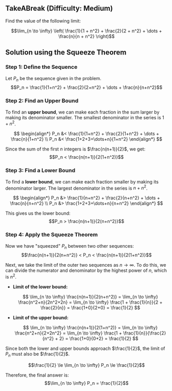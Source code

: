 ## TakeABreak (Difficulty: Medium)

Find the value of the following limit:

$$\lim_{n \to \infty} \left( \frac{1}{1 + n^2} + \frac{2}{2 + n^2} + \dots + \frac{n}{n + n^2} \right)$$

## Solution using the Squeeze Theorem

### Step 1: Define the Sequence

Let $P_n$ be the sequence given in the problem.
$$P_n = \frac{1}{1+n^2} + \frac{2}{2+n^2} + \dots + \frac{n}{n+n^2}$$

### Step 2: Find an Upper Bound

To find an **upper bound**, we can make each fraction in the sum larger by making its denominator smaller. The smallest denominator in the series is $1+n^2$.

$$
\begin{align*}
P_n &< \frac{1}{1+n^2} + \frac{2}{1+n^2} + \dots + \frac{n}{1+n^2} \\
P_n &< \frac{1+2+3+\dots+n}{1+n^2}
\end{align*}
$$

Since the sum of the first $n$ integers is $\frac{n(n+1)}{2}$, we get:
$$P_n < \frac{n(n+1)}{2(1+n^2)}$$

### Step 3: Find a Lower Bound

To find a **lower bound**, we can make each fraction smaller by making its denominator larger. The largest denominator in the series is $n+n^2$.

$$
\begin{align*}
P_n &> \frac{1}{n+n^2} + \frac{2}{n+n^2} + \dots + \frac{n}{n+n^2} \\
P_n &> \frac{1+2+3+\dots+n}{n+n^2}
\end{align*}
$$

This gives us the lower bound:
$$P_n > \frac{n(n+1)}{2(n+n^2)}$$

### Step 4: Apply the Squeeze Theorem

Now we have "squeezed" $P_n$ between two other sequences:
$$\frac{n(n+1)}{2(n+n^2)} < P_n < \frac{n(n+1)}{2(1+n^2)}$$

Next, we take the limit of the outer two sequences as $n \to \infty$. To do this, we can divide the numerator and denominator by the highest power of $n$, which is $n^2$.

* **Limit of the lower bound:**

    $$
    \lim_{n \to \infty} \frac{n(n+1)}{2(n+n^2)} = \lim_{n \to \infty} \frac{n^2+n}{2n^2+2n} = \lim_{n \to \infty} \frac{1 + \frac{1}{n}}{2 + \frac{2}{n}} = \frac{1+0}{2+0} = \frac{1}{2}
    $$

* **Limit of the upper bound:**

    $$
    \lim_{n \to \infty} \frac{n(n+1)}{2(1+n^2)} = \lim_{n \to \infty} \frac{n^2+n}{2+2n^2} = \lim_{n \to \infty} \frac{1 + \frac{1}{n}}{\frac{2}{n^2} + 2} = \frac{1+0}{0+2} = \frac{1}{2}
    $$

Since both the lower and upper bounds approach $\frac{1}{2}$, the limit of $P_n$ must also be $\frac{1}{2}$.

$$\frac{1}{2} \le \lim_{n \to \infty} P_n \le \frac{1}{2}$$

Therefore, the final answer is:
$$\lim_{n \to \infty} P_n = \frac{1}{2}$$